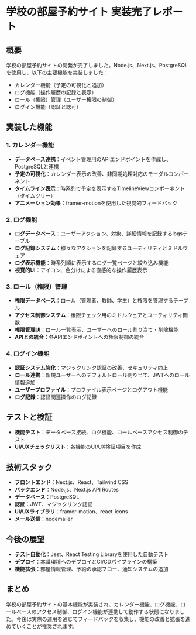 # 学校の部屋予約サイト 実装完了レポート

## 概要
学校の部屋予約サイトの開発が完了しました。Node.js、Next.js、PostgreSQLを使用し、以下の主要機能を実装しました：
- カレンダー機能（予定の可視化と追加）
- ログ機能（操作履歴の記録と表示）
- ロール（権限）管理（ユーザー権限の制御）
- ログイン機能（認証と認可）

## 実装した機能

### 1. カレンダー機能
- **データベース連携**：イベント管理用のAPIエンドポイントを作成し、PostgreSQLと連携
- **予定の可視化**：カレンダー表示の改善、非同期処理対応のモーダルコンポーネント
- **タイムライン表示**：時系列で予定を表示するTimelineViewコンポーネント（タイムツリー）
- **アニメーション効果**：framer-motionを使用した視覚的フィードバック

### 2. ログ機能
- **ログデータベース**：ユーザーアクション、対象、詳細情報を記録するlogsテーブル
- **ログ記録システム**：様々なアクションを記録するユーティリティとミドルウェア
- **ログ表示機能**：時系列順に表示するログ一覧ページと絞り込み機能
- **視覚的UI**：アイコン、色分けによる直感的な操作履歴表示

### 3. ロール（権限）管理
- **権限データベース**：ロール（管理者、教師、学生）と権限を管理するテーブル
- **アクセス制御システム**：権限チェック用のミドルウェアとユーティリティ関数
- **権限管理UI**：ロール一覧表示、ユーザーへのロール割り当て・削除機能
- **APIとの統合**：各APIエンドポイントへの権限制御の統合

### 4. ログイン機能
- **認証システム強化**：マジックリンク認証の改善、セキュリティ向上
- **ロール連携**：新規ユーザーへのデフォルトロール割り当て、JWTへのロール情報追加
- **ユーザープロファイル**：プロファイル表示ページとログアウト機能
- **ログ記録**：認証関連操作のログ記録

## テストと検証
- **機能テスト**：データベース接続、ログ機能、ロールベースアクセス制御のテスト
- **UI/UXチェックリスト**：各機能のUI/UX検証項目を作成

## 技術スタック
- **フロントエンド**：Next.js、React、Tailwind CSS
- **バックエンド**：Node.js、Next.js API Routes
- **データベース**：PostgreSQL
- **認証**：JWT、マジックリンク認証
- **UI/UXライブラリ**：framer-motion、react-icons
- **メール送信**：nodemailer

## 今後の展望
- **テスト自動化**：Jest、React Testing Libraryを使用した自動テスト
- **デプロイ**：本番環境へのデプロイとCI/CDパイプラインの構築
- **機能拡張**：部屋情報管理、予約の承認フロー、通知システムの追加

## まとめ
学校の部屋予約サイトの基本機能が実装され、カレンダー機能、ログ機能、ロールベースのアクセス制御、ログイン機能が連携して動作する状態になりました。今後は実際の運用を通じてフィードバックを収集し、機能の改善と拡張を進めていくことが推奨されます。
